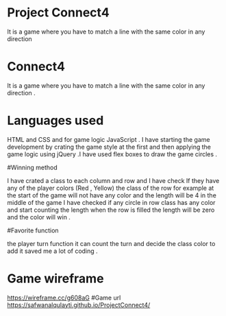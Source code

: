 # Project Connect4
 

It is a game where you have to match a line with the same color in any direction 

# Connect4

It is a game where you have to match a line with the same color in any direction .

# Languages used 
HTML and CSS and for game logic JavaScript .
I have starting the game development by crating the game style at the first and then applying the game logic using jQuery .I have used flex boxes  to draw the game circles .

#Winning method 

I have crated a class to each column and row and I have check If they have any of the player colors (Red , Yellow)
the class of the row for example at the start of the game will not have any color and the length will be 4 
in the middle of the game I have checked if any circle in row class has any color and start counting the length
when the row is filled the length will be zero and the color will win .

#Favorite function 

the player turn function it can count the turn and decide  the class color to add it saved me a lot of coding .

# Game wireframe   
  https://wireframe.cc/g608aG
#Game url
https://safwanalqulayti.github.io/ProjectConnect4/
 
 
 
 
